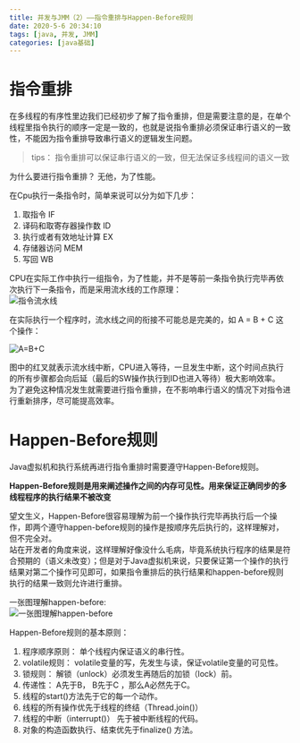```yaml
---
title: 并发与JMM（2）——指令重排与Happen-Before规则
date: 2020-5-6 20:34:10
tags: [java, 并发, JMM]
categories: [java基础]
---
```


# 指令重排    

在多线程的有序性里边我们已经初步了解了指令重排，但是需要注意的是，在单个线程里指令执行的顺序一定是一致的，也就是说指令重排必须保证串行语义的一致性，不能因为指令重排导致串行语义的逻辑发生问题。    
> tips： 指令重排可以保证串行语义的一致，但无法保证多线程间的语义一致      

为什么要进行指令重排？ 无他，为了性能。     

在Cpu执行一条指令时，简单来说可以分为如下几步：   

1. 取指令  IF    
2. 译码和取寄存器操作数  ID
3. 执行或者有效地址计算  EX
4. 存储器访问  MEM   
5. 写回  WB   

CPU在实际工作中执行一组指令，为了性能，并不是等前一条指令执行完毕再依次执行下一条指令，而是采用流水线的工作原理：    
![指令流水线](https://gitee.com/lyfZhixing/draw/raw/master/multi-Thread/png/指令流水线.png)    

在实际执行一个程序时，流水线之间的衔接不可能总是完美的，如 A = B + C 这个操作：  

![A=B+C](https://gitee.com/lyfZhixing/draw/raw/master/multi-Thread/png/A=B+C.png)    

图中的红叉就表示流水线中断，CPU进入等待，一旦发生中断，这个时间点执行的所有步骤都会向后延（最后的SW操作执行到ID也进入等待）极大影响效率。     
为了避免这种情况发生就需要进行指令重排，在不影响串行语义的情况下对指令进行重新排序，尽可能提高效率。

# Happen-Before规则   

Java虚拟机和执行系统再进行指令重排时需要遵守Happen-Before规则。

   **Happen-Before规则是用来阐述操作之间的内存可见性。用来保证正确同步的多线程程序的执行结果不被改变**

望文生义，Happen-Before很容易理解为前一个操作执行完毕再执行后一个操作，即两个遵守happen-before规则的操作是按顺序先后执行的，这样理解对，但不完全对。   
站在开发者的角度来说，这样理解好像没什么毛病，毕竟系统执行程序的结果是符合预期的（语义未改变）；但是对于Java虚拟机来说，只要保证第一个操作的执行结果对第二个操作可见即可，如果指令重排后的执行结果和happen-before规则执行的结果一致则允许进行重排。    

一张图理解happen-before:    
![一张图理解happen-before](https://gitee.com/lyfZhixing/draw/raw/master/multi-Thread/png/happen-before.png)    

Happen-Before规则的基本原则：    

1. 程序顺序原则： 单个线程内保证语义的串行性。  
2. volatile规则： volatile变量的写，先发生与读，保证volatile变量的可见性。    
3. 锁规则： 解锁（unlock）必须发生再随后的加锁（lock）前。    
4. 传递性： A先于B， B先于C ，那么A必然先于C。    
5. 线程的start()方法先于它的每一个动作。    
6. 线程的所有操作优先于线程的终结（Thread.join()）     
7. 线程的中断（interrupt()） 先于被中断线程的代码。
8. 对象的构造函数执行、结束优先于finalize() 方法。
